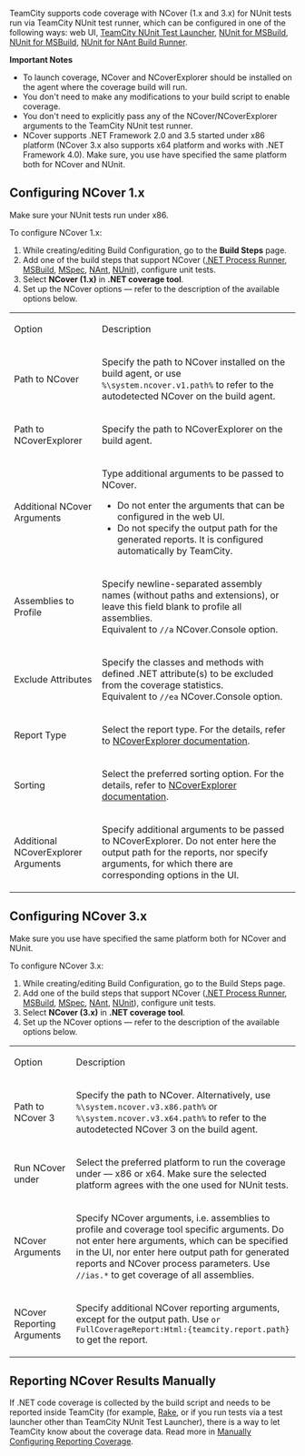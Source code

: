 [//]: # (title: NCover)
[//]: # (auxiliary-id: NCover)

TeamCity supports code coverage with NCover (1.x and 3.x) for NUnit tests run via TeamCity NUnit test runner, which can be configured in one of the following ways: web UI, [TeamCity NUnit Test Launcher](teamcity-nunit-test-launcher.md), [NUnit for MSBuild](nunit-for-msbuild.md), [NUnit for MSBuild](nunit-for-msbuild.md), [NUnit for NAnt Build Runner](nunit-for-nant-build-runner.md). 

__Important Notes__ 
	
* To launch coverage, NCover and NCoverExplorer should be installed on the agent where the coverage build will run.
* You don't need to make any modifications to your build script to enable coverage.
* You don't need to explicitly pass any of the NCover/NCoverExplorer arguments to the TeamCity NUnit test runner.
* NCover supports .NET Framework 2.0 and 3.5 started under x86 platform (NCover 3.x also supports x64 platform and works with .NET Framework 4.0). Make sure, you use have specified the same platform both for NCover and NUnit.

[//]: # (Internal note. Do not delete. "NCoverd221e55.txt")    

## Configuring NCover 1.x

Make sure your NUnit tests run under x86.

To configure NCover 1.x:

1. While creating/editing Build Configuration, go to the __Build Steps__ page.
2. Add one of the build steps that support NCover ([.NET Process Runner](net-process-runner.md), [MSBuild](msbuild.md), [MSpec](mspec.md), [NAnt](nant.md), [NUnit](nunit.md)), configure unit tests.
3. Select __NCover (1.x)__ in __.NET coverage tool__.
4. Set up the NCover options — refer to the description of the available options below.

<table>
<tr>

<td>

Option

</td>

<td>

Description

</td>
</tr>
<tr>

<td>

Path to NCover

</td>

<td>

Specify the path to NCover installed on the build agent, or use `%\system.ncover.v1.path%` to refer to the autodetected NCover on the build agent.

</td>
</tr>
<tr>

<td>

Path to NCoverExplorer

</td>

<td>

Specify the path to NCoverExplorer on the build agent.

</td>
</tr>
<tr>

<td>

Additional NCover Arguments

</td>


<td>

Type additional arguments to be passed to NCover.

<note>

* Do not enter the arguments that can be configured in the web UI.
* Do not specify the output path for the generated reports. It is configured automatically by TeamCity.
</note>
  
</td>
</tr>
<tr>

<td>

Assemblies to Profile

</td>


<td>

Specify newline-separated assembly names (without paths and extensions), or leave this field blank to profile all assemblies.   
Equivalent to `//a` NCover.Console option.

</td>
</tr>
<tr>

<td>

Exclude Attributes

</td>


<td>

Specify the classes and methods with defined .NET attribute(s) to be excluded from the coverage statistics.  
Equivalent to `//ea` NCover.Console option.

</td>
</tr>
<tr>

<td>

Report Type

</td>

<td>

Select the report type. For the details, refer to [NCoverExplorer documentation](http://docs.ncover.com/ref/2-0/ncoverexplorer-console/coverage-reporting#report).

</td>
</tr>
<tr>

<td>

Sorting

</td>

<td>

Select the preferred sorting option. For the details, refer to [NCoverExplorer documentation](http://docs.ncover.com/ref/2-0/ncoverexplorer-console/coverage-reporting#sort).

</td>
</tr>
<tr>

<td>

Additional NCoverExplorer Arguments

</td>


<td>

Specify additional arguments to be passed to NCoverExplorer. Do not enter here the output path for the reports, nor specify arguments, for which there are corresponding options in the UI.

</td>
</tr>
</table>


## Configuring NCover 3.x

Make sure you use have specified the same platform both for NCover and NUnit.

To configure NCover 3.x:

1. While creating/editing Build Configuration, go to the Build Steps page.	
2. Add one of the build steps that support NCover ([.NET Process Runner](net-process-runner.md), [MSBuild](msbuild.md), [MSpec](mspec.md), [NAnt](nant.md), [NUnit](nunit.md)), configure unit tests.	
3. Select __NCover (3.x)__ in __.NET coverage tool__.
4. Set up the NCover options — refer to the description of the available options below.

<table>
<tr>

<td>

Option

</td>

<td>

Description

</td>
</tr>
<tr>

<td>

Path to NCover 3

</td>

<td>

Specify the path to NCover. Alternatively, use `%\system.ncover.v3.x86.path%` or `%\system.ncover.v3.x64.path%` to refer to the autodetected NCover 3 on the build agent.

</td>
</tr>
<tr>

<td>

Run NCover under

</td>

<td>

Select the preferred platform to run the coverage under — x86 or x64. Make sure the selected platform agrees with the one used for NUnit tests.

</td>
</tr>
<tr>

<td>

NCover Arguments

</td>


<td>

Specify NCover arguments, i.e. assemblies to profile and coverage tool specific arguments. Do not enter here arguments, which can be specified in the UI, nor enter here output path for generated reports and NCover process parameters. Use `//ias.*` to get coverage of all assemblies.

</td>
</tr>
<tr>

<td>

NCover Reporting Arguments

</td>


<td>

Specify additional NCover reporting arguments, except for the output path. Use `or FullCoverageReport:Html:{teamcity.report.path}` to get the report.

</td>
</tr>
</table>


## Reporting NCover Results Manually

If .NET code coverage is collected by the build script and needs to be reported inside TeamCity (for example, [Rake](rake.md), or if you run tests via a test launcher other than TeamCity NUnit Test Launcher), there is a way to let TeamCity know about the coverage data. Read more in [Manually Configuring Reporting Coverage](manually-configuring-reporting-coverage.md).
